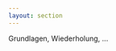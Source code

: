 ```yaml
---
layout: section
---
```


<EmojiTitle title="Objektorientierte Programmierung" emoji="🎁">
  Grundlagen, Wiederholung, ...
</EmojiTitle>

<PageNumber/>

